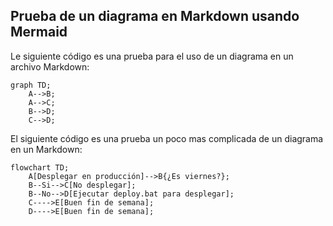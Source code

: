 ## Prueba de un diagrama en Markdown usando Mermaid

Le siguiente código es una prueba para el uso de un diagrama en un archivo Markdown:

```mermaid
graph TD;
    A-->B;
    A-->C;
    B-->D;
    C-->D;
```

El siguiente código es una prueba un poco mas complicada de un diagrama en un Markdown:

```mermaid
flowchart TD;
    A[Desplegar en producción]-->B{¿Es viernes?};
    B--Si-->C[No desplegar];
    B--No-->D[Ejecutar deploy.bat para desplegar];
    C---->E[Buen fin de semana];
    D---->E[Buen fin de semana];
```



